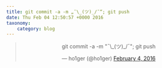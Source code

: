 ```yaml
---
title: git commit -a -m „¯\_(ツ)_/¯“; git push
date: Thu Feb 04 12:50:57 +0000 2016
taxonomy:
    category: blog
---
```

<blockquote class="twitter-tweet" align="center"><p lang="tl" dir="ltr">git commit -a -m &quot;¯\_(ツ)_/¯&quot;; git push</p>&mdash; ho1ger (@ho1ger) <a href="https://twitter.com/ho1ger/status/695194447819182080">February 4, 2016</a></blockquote>

